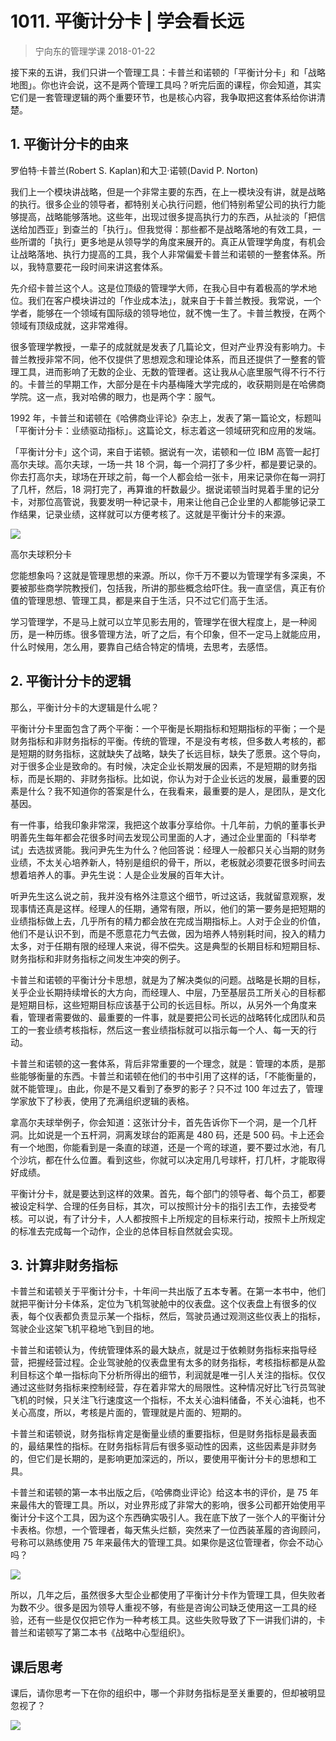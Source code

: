 # 1011. 平衡计分卡 | 学会看长远
> 宁向东的管理学课
2018-01-22

接下来的五讲，我们只讲一个管理工具：卡普兰和诺顿的「平衡计分卡」和「战略地图」。你也许会说，这不是两个管理工具吗？听完后面的课程，你会知道，其实它们是一套管理逻辑的两个重要环节，也是核心内容，我争取把这套体系给你讲清楚。

## 1. 平衡计分卡的由来

罗伯特·卡普兰(Robert S. Kaplan)和大卫·诺顿(David P. Norton)

我们上一个模块讲战略，但是一个非常主要的东西，在上一模块没有讲，就是战略的执行。很多企业的领导者，都特别关心执行问题，他们特别希望公司的执行力能够提高，战略能够落地。这些年，出现过很多提高执行力的东西，从扯淡的「把信送给加西亚」到查兰的「执行」。但我觉得：那些都不是战略落地的有效工具，一些所谓的「执行」更多地是从领导学的角度来展开的。真正从管理学角度，有机会让战略落地、执行力提高的工具，我个人非常偏爱卡普兰和诺顿的一整套体系。所以，我特意要花一段时间来讲这套体系。

先介绍卡普兰这个人。这是位顶级的管理学大师，在我心目中有着极高的学术地位。我们在客户模块讲过的「作业成本法」，就来自于卡普兰教授。我常说，一个学者，能够在一个领域有国际级的领导地位，就不愧一生了。卡普兰教授，在两个领域有顶级成就，这非常难得。

很多管理学教授，一辈子的成就就是发表了几篇论文，但对产业界没有影响力。卡普兰教授非常不同，他不仅提供了思想观念和理论体系，而且还提供了一整套的管理工具，进而影响了无数的企业、无数的管理者。这让我从心底里服气得不行不行的。卡普兰的早期工作，大部分是在卡内基梅隆大学完成的，收获期则是在哈佛商学院。这一点，我对哈佛的眼力，也是两个字：服气。

1992 年，卡普兰和诺顿在《哈佛商业评论》杂志上，发表了第一篇论文，标题叫「平衡计分卡：业绩驱动指标」。这篇论文，标志着这一领域研究和应用的发端。

「平衡计分卡」这个词，来自于诺顿。据说有一次，诺顿和一位 IBM 高管一起打高尔夫球。高尔夫球，一场一共 18 个洞，每一个洞打了多少杆，都是要记录的。你去打高尔夫，球场在开球之前，每一个人都会给一张卡，用来记录你在每一洞打了几杆，然后，18 洞打完了，再算谁的杆数最少。据说诺顿当时晃着手里的记分卡，对那位高管说，我要发明一种记录卡，用来让他自己企业里的人都能够记录工作结果，记录业绩，这样就可以方便考核了。这就是平衡计分卡的来源。

![](https://raw.githubusercontent.com/dalong0514/selfstudy/master/图片链接/宁向东/2019011.jpg)

高尔夫球积分卡

您能想象吗？这就是管理思想的来源。所以，你千万不要以为管理学有多深奥，不要被那些商学院教授们，包括我，所讲的那些概念给吓住。我一直坚信，真正有价值的管理思想、管理工具，都是来自于生活，只不过它们高于生活。

学习管理学，不是马上就可以立竿见影去用的，管理学在很大程度上，是一种阅历，是一种历练。很多管理方法，听了之后，有个印象，但不一定马上就能应用，什么时候用，怎么用，要靠自己结合特定的情境，去思考，去感悟。

## 2. 平衡计分卡的逻辑
那么，平衡计分卡的大逻辑是什么呢？

平衡计分卡里面包含了两个平衡：一个平衡是长期指标和短期指标的平衡；一个是财务指标和非财务指标的平衡。传统的管理，不是没有考核，但多数人考核的，都是短期的财务指标，这就缺失了战略，缺失了长远目标，缺失了愿景。这个导向，对于很多企业是致命的。有时候，决定企业长期发展的因素，不是短期的财务指标，而是长期的、非财务指标。比如说，你认为对于企业长远的发展，最重要的因素是什么？我不知道你的答案是什么，在我看来，最重要的是人，是团队，是文化基因。

有一件事，给我印象非常深，我把这个故事分享给你。十几年前，力帆的董事长尹明善先生每年都会花很多时间去发现公司里面的人才，通过企业里面的「科举考试」去选拔贤能。我问尹先生为什么？他回答说：经理人一般都只关心当期的财务业绩，不太关心培养新人，特别是组织的骨干，所以，老板就必须要花很多时间去想着培养人的事。尹先生说：人是企业发展的百年大计。

听尹先生这么说之前，我并没有格外注意这个细节，听过这话，我就留意观察，发现事情还真是这样。经理人的任期，通常有限，所以，他们的第一要务是把短期的业绩指标做上去，几乎所有的精力都会放在完成当期指标上。人对于企业的价值，他们不是认识不到，而是不愿意花力气去做，因为培养人特别耗时间，投入的精力太多，对于任期有限的经理人来说，得不偿失。这是典型的长期目标和短期目标、财务指标和非财务指标之间发生冲突的例子。

卡普兰和诺顿的平衡计分卡思想，就是为了解决类似的问题。战略是长期的目标，关乎企业长期持续增长的大方向，而经理人、中层，乃至基层员工所关心的目标都是短期目标，这些短期目标应该基于公司的长远目标。所以，从另外一个角度来看，管理者需要做的、最重要的一件事，就是要把公司长远的战略转化成团队和员工的一套业绩考核指标，然后这一套业绩指标就可以指示每一个人、每一天的行动。

卡普兰和诺顿的这一套体系，背后非常重要的一个理念，就是：管理的本质，是那些能够衡量的东西。卡普兰和诺顿在他们的书中引用了这样的话，「不能衡量的，就不能管理」。由此，你是不是又看到了泰罗的影子？只不过 100 年过去了，管理学家放下了秒表，使用了充满组织逻辑的表格。

拿高尔夫球举例子，你会知道：这张计分卡，首先告诉你下一个洞，是一个几杆洞。比如说是一个五杆洞，洞离发球台的距离是 480 码，还是 500 码。卡上还会有一个地图，你能看到是一条直的球道，还是一个弯的球道，要不要过水池，有几个沙坑，都在什么位置。看到这些，你就可以决定用几号球杆，打几杆，才能取得好成绩。

平衡计分卡，就是要达到这样的效果。首先，每个部门的领导者、每个员工，都要被设定科学、合理的任务目标，其次，可以按照计分卡的指引去工作，去接受考核。可以说，有了计分卡，人人都按照卡上所规定的目标来行动，按照卡上所规定的标准去完成每一个动作，企业的总体目标自然就会实现。

## 3. 计算非财务指标
卡普兰和诺顿关于平衡计分卡，十年间一共出版了五本专著。在第一本书中，他们就把平衡计分卡体系，定位为飞机驾驶舱中的仪表盘。这个仪表盘上有很多的仪表，每个仪表都负责显示某一个指标，然后，驾驶员通过观测这些仪表上的指标，驾驶企业这架飞机平稳地飞到目的地。

卡普兰和诺顿认为，传统管理体系的最大缺点，就是过于依赖财务指标来指导经营，把握经营过程。企业驾驶舱的仪表盘里有太多的财务指标，考核指标都是从盈利目标这个单一指标向下分析所得出的细节，利润就是唯一引人关注的指标。仅仅通过这些财务指标来控制经营，存在着非常大的局限性。这种情况好比飞行员驾驶飞机的时候，只关注飞行速度这一个指标，不太关心油料储备，不关心油耗，也不关心高度，所以，考核是片面的，管理就是片面的、短期的。

卡普兰和诺顿说，财务指标肯定是衡量业绩的重要指标，但是财务指标是最表面的，最结果性的指标。在财务指标背后有很多驱动性的因素，这些因素是非财务的，但它们是长期的，是影响更加深远的，所以，要使用平衡计分卡的思想和工具。

卡普兰和诺顿的第一本书出版之后，《哈佛商业评论》给这本书的评价，是 75 年来最伟大的管理工具。所以，对业界形成了非常大的影响，很多公司都开始使用平衡计分卡这个工具，因为这个东西确实吸引人。我在底下放了一张个人的平衡计分卡表格。你想，一个管理者，每天焦头烂额，突然来了一位西装革履的咨询顾问，号称可以熟练使用 75 年来最伟大的管理工具。如果你是这位管理者，你会不动心吗？

![](https://raw.githubusercontent.com/dalong0514/selfstudy/master/图片链接/宁向东/2019012.jpg)

所以，几年之后，虽然很多大型企业都使用了平衡计分卡作为管理工具，但失败者为数不少。很多是因为领导人重视不够，有些是咨询公司缺乏使用这一工具的经验，还有一些是仅仅把它作为一种考核工具。这些失败导致了下一讲我们讲的，卡普兰和诺顿写了第二本书《战略中心型组织》。

## 课后思考
课后，请你思考一下在你的组织中，哪一个非财务指标是至关重要的，但却被明显忽视了？

![](https://raw.githubusercontent.com/dalong0514/selfstudy/master/图片链接/宁向东/2019013.jpg)
